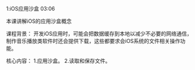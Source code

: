 
1:iOS应用沙盒 03:06

本课讲解iOS的应用沙盒概念


课程背景：
开发iOS应用时，可能会把数据缓存到本地以减少不必要的网络通信，制作音乐播放类软件时还会提供下载，这些都要求会iOS系统的文件相关操作功能。

核心内容：
1.应用沙盒。
2.读取和保存文件。


